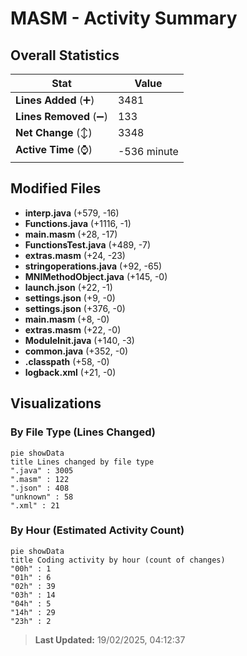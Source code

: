 # MASM - Activity Summary 

## Overall Statistics

| Stat                   | Value                                                             |
| ---------------------- | ----------------------------------------------------------------- |
| **Lines Added** (➕)   | 3481                                          |
| **Lines Removed** (➖) | 133                                        |
| **Net Change** (↕)    | 3348                |
| **Active Time** (⌚)   | -536 minute |


## Modified Files
- **interp.java** (+579, -16)
- **Functions.java** (+1116, -1)
- **main.masm** (+28, -17)
- **FunctionsTest.java** (+489, -7)
- **extras.masm** (+24, -23)
- **stringoperations.java** (+92, -65)
- **MNIMethodObject.java** (+145, -0)
- **launch.json** (+22, -1)
- **settings.json** (+9, -0)
- **settings.json** (+376, -0)
- **main.masm** (+8, -0)
- **extras.masm** (+22, -0)
- **ModuleInit.java** (+140, -3)
- **common.java** (+352, -0)
- **.classpath** (+58, -0)
- **logback.xml** (+21, -0)

## Visualizations

### By File Type (Lines Changed)

```mermaid
pie showData
title Lines changed by file type
".java" : 3005
".masm" : 122
".json" : 408
"unknown" : 58
".xml" : 21
```

### By Hour (Estimated Activity Count)

```mermaid
pie showData
title Coding activity by hour (count of changes)
"00h" : 1
"01h" : 6
"02h" : 39
"03h" : 14
"04h" : 5
"14h" : 29
"23h" : 2
```


> **Last Updated:** 19/02/2025, 04:12:37